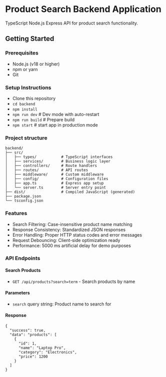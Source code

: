 # Product Search Backend Application 

TypeScript Node.js Express API for product search functionality.

## Getting Started

### Prerequisites

- Node.js (v18 or higher)
- npm or yarn
- Git

### Setup Instructions

- Clone this repository
- `cd backend`
- `npm install`
- `npm run dev` # Dev mode with auto-restart
- `npm run build` # Prepare build
- `npm start` # start app in production mode

### Project structure
```
backend/
├── src/
│   ├── types/           # TypeScript interfaces
│   ├── services/        # Business logic layer
│   ├── controllers/     # Route handlers
│   ├── routes/          # API routes
│   ├── middleware/      # Custom middleware
│   ├── config/          # Configuration files
│   ├── app.ts           # Express app setup
│   └── server.ts        # Server entry point
├── dist/                # Compiled JavaScript (generated)
├── package.json
└── tsconfig.json
```

### Features

- Search Filtering: Case-insensitive product name matching
- Response Consistency: Standardized JSON responses
- Error Handling: Proper HTTP status codes and error messages
- Request Debouncing: Client-side optimization ready
- Performance: 5000 ms artificial delay for demo purposes

### API Endpoints

#### Search Products
- `GET /api/products?search=term` - Search products by name

#### Parameters
- `search` query string: Product name to search for

#### Response
```
{
  "success": true,
  "data": "products": [
    {
      "id": 1,
      "name": "Laptop Pro",
      "category": "Electronics",
      "price": 1200
    }
  ]
}
```